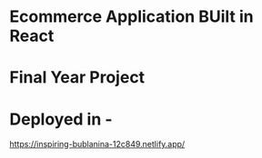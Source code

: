 # Ecommerce Application BUilt in React
# Final Year Project

# Deployed in -
https://inspiring-bublanina-12c849.netlify.app/
